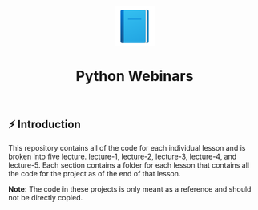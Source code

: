 <p align="center">
 <img alt="Project logo" height="80" src="https://raw.githubusercontent.com/iamrahulmahato/call-list/main/static/img/add-readme.png">
</p>
<h1 align="center">Python Webinars</h1>



<br />


## ⚡️ Introduction
This repository contains all of the code for each individual lesson and is broken into five lecture. lecture-1, lecture-2, lecture-3, lecture-4, and lecture-5. Each section contains a folder for each lesson that contains all the code for the project as of the end of that lesson.


**Note:** 
The code in these projects is only meant as a reference and should not be directly copied.


